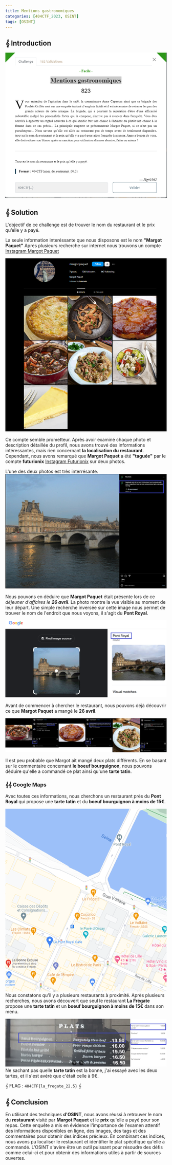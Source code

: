 ```yaml
---
title: Mentions gastronomiques
categories: [404CTF_2023, OSINT]
tags: [OSINT]
---
```


## 𝄞 Introduction

![Intro](/assets/images/404CTF_2023/OSINT/Mentions_gastronomiques/intro.png)


## 𝄞 Solution

L'objectif de ce challenge est de trouver le nom du restaurant et le prix qu’elle y a payé.

La seule information interéssante que nous disposons est le nom **"Margot Paquet"**
Après plusieurs recherche sur internet nous trouvons un compte [Instagram Margot Paquet](https://www.instagram.com/margot.paquet/)
 
![Insta](/assets/images/404CTF_2023/OSINT/Mentions_gastronomiques/insta.png)

Ce compte semble prometteur. Après avoir examiné chaque photo et description détaillée du profil, nous avons trouvé des informations intéressantes, mais rien concernant **la localisation du restaurant**. Cependant, nous avons remarqué que **Margot Paquet** a été **"taguée"** par le compte **futurionix** [Instagram Futurionix](https://www.instagram.com/futurionix/) sur deux photos.

L'une des deux photos est très interrésante. 
![Royal](/assets/images/404CTF_2023/OSINT/Mentions_gastronomiques/royal.png)

Nous pouvons en déduire que **Margot Paquet** était présente lors de ce *déjeuner d'affaires le **26 avril***. La photo montre la vue visible au moment de leur départ. Une simple recherche inversée sur cette image nous permet de trouver le nom de l'endroit que nous voyons, il s'agit du **Pont Royal**.

![Reverse](/assets/images/404CTF_2023/OSINT/Mentions_gastronomiques/reverse.png)


Avant de commencer à chercher le restaurant, nous pouvons déjà découvrir ce que **Margot Paquet** a mangé le **26 avril**.

![Plats](/assets/images/404CTF_2023/OSINT/Mentions_gastronomiques/plats.jpg)

Il est peu probable que Margot ait mangé deux plats différents. En se basant sur le commentaire concernant **le boeuf bourguignon**, nous pouvons déduire qu'elle a commandé ce plat ainsi qu'une **tarte tatin**.

### 𝄞𝄞 Google Maps
Avec toutes ces informations, nous cherchons un restaurant près du **Pont Royal** qui propose une **tarte tatin** et du **boeuf bourguignon à moins de 15€**.

![Restaurant](/assets/images/404CTF_2023/OSINT/Mentions_gastronomiques/restaurant.png)
Nous constatons qu'il y a plusieurs restaurants à proximité. Après plusieurs recherches, nous avons découvert que seul le restaurant **La Frégate** propose une **tarte tatin** et un **boeuf bourguignon à moins de 15€** dans son menu.

![Cartes](/assets/images/404CTF_2023/OSINT/Mentions_gastronomiques/carte.png)
Ne sachant pas quelle **tarte tatin** est la bonne, j'ai essayé avec les deux tartes, et il s'est avéré que c'était celle à 9€.

𝄞 FLAG : `404CTF{la_fregate_22.5}` 𝄞

## 𝄞 Conclusion
En utilisant des techniques **d'OSINT**, nous avons réussi à retrouver le nom du **restaurant** visité par **Margot Paquet** et le **prix** qu'elle a payé pour son repas. Cette enquête a mis en évidence l'importance de l'examen attentif des informations disponibles en ligne, des images, des tags et des commentaires pour obtenir des indices précieux. En combinant ces indices, nous avons pu localiser le restaurant et identifier le plat spécifique qu'elle a commandé. L'OSINT s'avère être un outil puissant pour résoudre des défis comme celui-ci et pour obtenir des informations utiles à partir de sources ouvertes.
